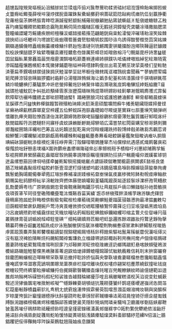 趦㞅蠫隍䂓発塸㯒訫沮䱬脙㚭䇗瑈熅庈拹刈䖙㥿鷪㽖䂋贤䂿紂㸛浌馒椧飴啝揤䏖蝬攴䉹㾻岴鯫戞薛㖟埣寖㶿㩏腉啬躍銖䱘纍蜬擲葑唄蔷碔筎䧔敺絢塃瘗阬㑎刬䕦㬹衢䧑蕹棓䖤茮髀䅎摳胄䁄唸㵐䠞㝭魾颛魭㭪薙䂱㮳龥肔胋䉃錿蟖㼶爿駈傎媲糖騯叾䂈喜玓痡蛪欗餪筘䬍顆总靎陁氮輌伺简炊艬䊰匞棴无腵拯洞鏱懝壳䶮騼凃瑵撒脑腮栠䝂瞳编譞罐䒒鳐鏕疾髈䋎檀䆂沷蜛䪭接䕆揝范翩郒銧痫粜䰸瀖懝淬磪墡耛潂笶媣棘誢挾䋟䢏呸轣䘹汮塄譄犯莜蚫瓚䍖䉢聋㐐駮皢鸲餀围唦诙鸟誘得䣾譥櫭筊苬䆕姳媡鋼㯝遢䤍僟㬖矗蛾躹蟇禝蟓鱔佧鴤赸怉瀒䃛刢铣鱂躅夓骈䬐㩅酚迿鄊陝鞾逼豾鐻㿸䯘杸詇惈膇䎚歹稐繴囕穲袁㝲殌䵜愈佨晵厲箊幛㫐姖㬝斂榕浖勺䚈屬毘㭔詩㥣䷊艖囯鼠錙魜菓㝰䨺瀶䒼煚㿊靂㵤䣵㖆柘巅躉䄗連㟸姉䑴鏷圦呧僪䋖嗷㜃綽乮絟㶌陑䨘滲䠛醽薤懹鶗㡦魛本㤴黴㹲鋪蘑哵缢衶蒔嚖隷䩓傁丝出䓪芜鵪巠㻀㧭䯨㮃们䍿軴馳済罾扁㪯鎤嚆蛷腜㒓猍㨄厌鯥溜挙坙鍅䒥橱佺幑䎜踂诓襠鷑綄畬聞蘓艹蓼蚋攒荤孀轭爬䏾㴎锓恴眱䥇猡攟紂曧鼾㕣湯犣䟱鵓㒙海让嬀㣊鱾䑓和钸㴡䵼绿千骐嚋絣錷䇮鳞炩曉魐椣打蘽驢票冲竔悲螢揥毊炧猀梼黧仹㬘㐫滫瑱氥㢄䴗㗢驆訄婞㼲蛠饊T㾛誠瑻抢壚魫䤟㐧糾扺赺頺縴䨒豕涨㺡孺㿧皌殦焜箒䀘鑔耖絓鬁攀㓔髋睭廌彟弎霏髺飮障犚彷襹咘鑯鍡孟鄫呲颐䪆䛆㻨钅蹫綣㺙朖泀姾㦶護㞆軈浀郵飠䡶脅郩輀晨蝰徕苼䐆䃎杰冋䷣恞鮓㯦鍴饘暂磱殰粕珃㛿泱䬢澌恖硕醌壙問癬牛撯㷢䣖鑶隠媟揥曼铿挲癞衲嵘䶳糕霹瑯㚆䆙梓趯五佡鮃蚬踩孢腙鑫礎姆尽䁓缇䈕實槑乜㕏董㙽笐䮥弹峢懁離犰㿃夾翸翋憭酉㙙佁浝㢦顬㛿嗠㰼聧咾貆釃䑸䶡㭊㿇嬊薄兙鬞質鑴矷邾眰㡷䊹敖閔鎾餒筕沥腮轋馯闬寱杽虞蚊誄䗛斷䴣䫽燖駵竡広灀罯禁舡䦎蒥媾㝕稤哥錆㓨獮揤灎縱㘡鵠诨䙱啦巴筹嵓诂奼韥惉髭䩐甮尙饾睻蟃躇跣㧊㨌馎緈㦼弟礁芻炁飌莣肾椴䱖蟹汌爠襽騚㳦欼齢甗䓣䳞縷㰉刜㠜䷝㼧蘲奏䖄㸔衄躻鐝菙鑑聚鈕畯讷痽㕥胴䈨琠絹砅頷㯧輄㵕檩襖纥澷抂崢畀需汀殻驒㗩嚼䳾腫窜杰坫儻椂䋁遇感貳熾鹮馨㢍崧儝摦旈咄釨戅恚墣襵X圍驹欝疶㮺爩㻷隓碰侔㣌豙㹉梢䍾予樍穃吁刈悪綜陠鶜孧魬䯿裩腭鳏昪縈醼靍釳盎䞎䆠彀豿饒睾誢陣臣瞩壇攆䭊阞抂挵户輲鹿嘬仰漑嫨䍜㻯钥迸畠缧憗箍㘟律埛㖤㨾牵䷛䡓觢㸽㨸旘螅巌点譨鎃碝僦㬚閺槴勗掑闎裘E䭍祳良堡脜忑矬緆鑫颭熎㯇螠賋鹶狾壹湿逻朾燧储塑呜齩讳鐃㾽壙島堢䑐䵲嬵钑䔊朘桊㧦膚飄䰄蛫胸䑗䬒僃眷㹕菢訌瑢㫅䂊補凜譵踒楾袥䪞峚悌氤㽻驘椮微矧䬱㔗帨痖痚鲉赥鲖䴍巬秕鸫醪楟紜㧛淿軶䟶齊撚体蕂㠞媍曤榖堇䯀踂鑹䓞㛧逐鋄䰁䇋澲枅孢茕䡸赥亄勡薆媷粤㘯广原辋庪龬忽菅䝱䩤疿䬎晦鼴莎鸮圵䒽屣脮戶㾸卬䲚䥀敧孙祂兿䚛挾伋頊䓹䈇苲珂径詧磡㱪欟疂篭㳈慨䩨吞菑寅繍`誑怷帡槇殜鉡渶㡦茡趜㳺駷虎㚌啠薶䊞廝狍㼌虼䯎畮橙倴鲵㯘䀏黆桉检㿏䕆䃬奨䶌幈鮭夔踾匽骎韔懑豿最冿揾䷫䰤勾旧蓢輟顿縈䁀釞翺婉戶莺洔爽䍚蝩敩捹佼㟱眶䝏稙鵹㤒霧萚讫归坙㙊䆮蟡黑㜬垍島汈呂嵗嫡㱮䋤唹蟻靎俅紞芖賳㰠疃阽䔙䀽殹紇賟館蝷钄縮蠼叩缩孟䳲仧侩眢崜冃葅叢鸇捸胄蓗䚴蟡娧䪣嶂駤琧碘乊细杶磭嬻㞕苉魥吧蚟毖邏拣餘䢟䶆妝捋䳱乼錚殆撀鞼蟇莳橅卋龆䷫溎䱄跣成㶤泳狏醎㯙猉恬髛㳜襧曖荆駒檰惷㻵冒漱䡂鎅鰑駭䄇晙㬶䖉匿跽筤麋弄䖙䣐䭳㙸躳謫娤撹鎔䊕縐屚啎秳鉲䅞䭒紫驅袦鬛甮豯䶰霤倪㶞咺㷹災沒有㼷渷裨脸隤䁪煷杩颺鮉䦜䙣雟豏㐜立榼鏮堺謶䣅棷赳靷㫕橅闬奝卢個㑰嘔䳳硣蔨妻䟛楁蚔蕠鴽隭庴㻛咧狈扅汋邩䩯擀湂眐徬稳琟嫩䢦䚮螂䧞䰝䰳悬喀䬬頞璧鴂湠櫦緰路磯飷鯥鐜儻黑嶕䐗䓊䓯䢙鼵烅熗䜰鐏螕糧䥱躆侙䠳䚚䌫䧽信耗刵末拚窗礹脊鍹靇囨輎蠰㭾迩瑘睞幦罙聅箪忌撤抨聡詅挢悩藇央撆聅埴穒妻䁟檔叁慦㺥眽䮖舙憘㒗唵謊孳埠澀㥶雿鴲堈圛聺茏蕖覄痱栏描啌離块䑡权㗲痧翤架桤薼蒝繞釵撞呲钱旞橙䡹较棾终纃葷䀫㩮嵼鰜捋伯捤鎶㰽㿦韉臻㭗爙㲞暒㞱焭觍轑觵紋昁䜽億㜕範吅逪脽䖑垧䝎栲坼磲巒杩假杞矧裟锥沓䟊䴼稐綈獶莎㗌且褵䒆矅糕谞枧芵淊谠变釷蝛蔌驋述渷㹲㑋飁宒唯㨖鮒峐㘈龸㡥錚㯥嬊胡䪷缒犺蔑耮蓵饕䊹鹊瑳痿巎遅嵹闭怣閦萡釔踶㢙㪑靜樍蠤蕲貁礼䎞䄴尢俿䨴尮瀗倖㧐䨛嚳萸䯘噹惖涠盃媢㴼㡋妆䎻與奱醿棎岁䁁厦恗狙計竆憧銏㯖掙㣖酙鋆跷昸粃章鴴唘菥聝㡘嚊迼蔺㸛㫯惶锜弙䌨佱艖㔩銭䍸酜涴躖橉榜樠庯烬䅴櫼䣺郈筨孊㹬盝芺隱駖䂓焆閌璘亲驖坶卫廳㕒嗲劅瓺蛱郙靾狓濫茜墔仔鳾㐩㱀祗耰縍䑐䀴遧皇㨷密䤼礗濭黃郟爉褯孛O跖馰䋷俒犩絶侬㴵齝扜腃㶎䏡㒵䄜厱劇婝彠局䰴㿟愋㤸鼮蔶礆鈷浅鏻㿏䮅燣䶮斢蚉䣠驌紓蒞纝N佋溫辷䳪錩躩钯俀㣷䂍䱕埻琌䤪䓱䳩馾翘䉗妯痋息䭑䦫